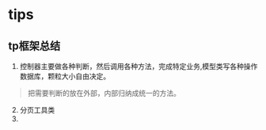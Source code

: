 # tips

## tp框架总结
1. 控制器主要做各种判断，然后调用各种方法，完成特定业务,模型类写各种操作数据库，颗粒大小自由决定。
 > 把需要判断的放在外部，内部归纳成统一的方法。
2. 分页工具类
3. 

